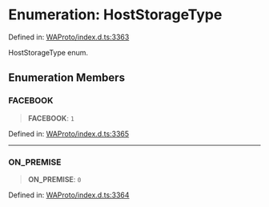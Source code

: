 # Enumeration: HostStorageType

Defined in: [WAProto/index.d.ts:3363](https://github.com/Fokusdotid/Baileys/blob/eb819228f591f9a29a091aefc3a8c91a38d77089/WAProto/index.d.ts#L3363)

HostStorageType enum.

## Enumeration Members

### FACEBOOK

> **FACEBOOK**: `1`

Defined in: [WAProto/index.d.ts:3365](https://github.com/Fokusdotid/Baileys/blob/eb819228f591f9a29a091aefc3a8c91a38d77089/WAProto/index.d.ts#L3365)

***

### ON\_PREMISE

> **ON\_PREMISE**: `0`

Defined in: [WAProto/index.d.ts:3364](https://github.com/Fokusdotid/Baileys/blob/eb819228f591f9a29a091aefc3a8c91a38d77089/WAProto/index.d.ts#L3364)
